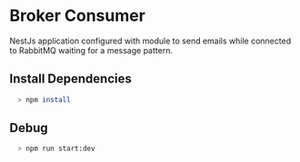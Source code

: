 # Broker Consumer

NestJs application configured with module to send emails while connected to RabbitMQ waiting for a message pattern.


## Install Dependencies

```bash
  > npm install
```


## Debug

```bash
  > npm run start:dev
```

